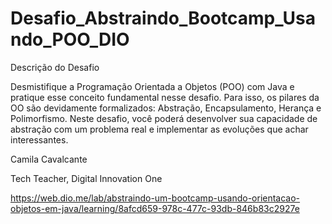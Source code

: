 # Desafio_Abstraindo_Bootcamp_Usando_POO_DIO

Descrição do Desafio

Desmistifique a Programação Orientada a Objetos (POO) com Java 
e pratique esse conceito fundamental nesse desafio. Para isso, 
os pilares da OO são devidamente formalizados: Abstração, Encapsulamento, 
Herança e Polimorfismo. Neste desafio, você poderá desenvolver sua 
capacidade de abstração com um problema real e implementar as evoluções 
que achar interessantes.

Camila Cavalcante

Tech Teacher, Digital Innovation One

https://web.dio.me/lab/abstraindo-um-bootcamp-usando-orientacao-objetos-em-java/learning/8afcd659-978c-477c-93db-846b83c2927e

